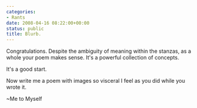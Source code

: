 ```yaml
---
categories:
- Rants
date: 2008-04-16 08:22:00+00:00
status: public
title: Blurb.
---
```




Congratulations. Despite the ambiguity of meaning within the stanzas, as a
whole your poem makes sense. It's a powerful collection of concepts.

It's a good start.

Now write me a poem with images so visceral I feel as you did while you wrote
it.

~Me to Myself

